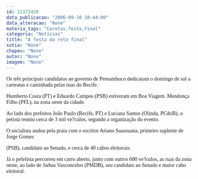 ```yaml
---
id: 12372428
data_publicacao: "2006-09-10 18:44:00"
data_alteracao: "None"
materia_tags: "Caretas,festa,Final"
categoria: "Notícias"
title: "A festa da reta final"
sutia: "None"
chapeu: "None"
autor: "None"
imagem: "None"
---
```

<p><P><FONT face=Verdana>Os três principais candidatos ao governo de Pernambuco dedicaram o domingo de sol a carreatas e caminhada pelas ruas do Recife.</FONT></P></p>
<p><P><FONT face=Verdana>Humberto Costa (PT) e Eduardo Campos (PSB) estiveram em Boa Viagem. Mendonça Filho (PFL), na zona oeste da cidade.</FONT></P></p>
<p><P><FONT face=Verdana>Ao lado dos prefeitos João Paulo (Recife, PT) e Luciana Santos (Olinda, PCdoB), o petista reuniu cerca de 3 mil ve?culos, segundo a organização do evento. </FONT></P></p>
<p><P><FONT face=Verdana>O socialista andou pela praia com o escritor Ariano Suassuana, primeiro&nbsp;suplente de Jorge Gomes</p>
<p> (PSB), candidato ao Senado,&nbsp;e cerca de 40 cabos eleitorais.</FONT></P></p>
<p><P><FONT face=Verdana>Já o pefelista percorreu em carro aberto, junto com outros 600 ve?culos, as ruas da zona oeste, ao lado de Jarbas Vasconcelos (PMDB), seu candidato ao Senado e&nbsp;maior cabo eleitoral.</FONT></P> </p>
